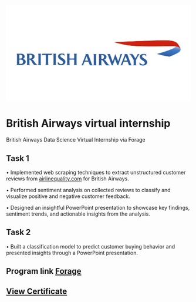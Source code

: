 
![image alt](https://github.com/KumarGosala24/British_Airways_Forage_Virtual_Internship/blob/24f5b3c4da01f97303c566496f7ddcd8b96722f7/Image%20britsh%20airways.png)

# British Airways virtual internship

British Airways Data Science Virtual Internship via Forage

## Task 1

•  Implemented web scraping techniques to extract unstructured customer reviews from [airlinequality.com](https://www.airlinequality.com/airline-reviews/british-airways) for British Airways.

•  Performed sentiment analysis on collected reviews to classify and visualize positive and negative customer feedback.

•  Designed an insightful PowerPoint presentation to showcase key findings, sentiment trends, and actionable insights from the analysis.

## Task 2 

•  Built a classification model to predict customer buying behavior and presented insights through a PowerPoint presentation.

## Program link  [Forage](https://www.theforage.com/simulations/british-airways/data-science-yqoz)  
## [View Certificate](https://forage-uploads-prod.s3.amazonaws.com/completion-certificates/tMjbs76F526fF5v3G/NjynCWzGSaWXQCxSX_tMjbs76F526fF5v3G_jEFAh8ihhQaCfxfoy_1747498386077_completion_certificate.pdf)  
 
